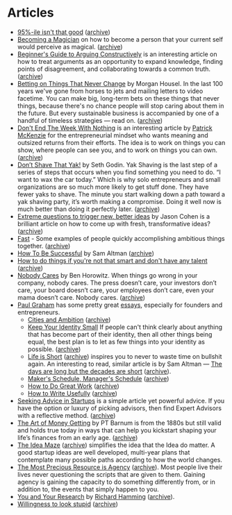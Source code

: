 # Articles

- [95%-ile isn't that good](https://danluu.com/p95-skill/) ([archive](https://archive.ph/siizR))
- [Becoming a Magician](https://autotranslucence.wordpress.com/2018/03/30/becoming-a-magician/) on how to become a person that your current self would perceive as magical. ([archive](https://archive.ph/UzJfb))
- [Beginner's Guide to Arguing Constructively](https://liamrosen.com/arguments.html) is an interesting article on how to treat arguments as an opportunity to expand knowledge, finding points of disagreement, and collaborating towards a common truth. ([archive](https://archive.ph/uWYFf))
- [Betting on Things That Never Change](https://collabfund.com/blog/betting-on-things-that-never-change/) by Morgan Housel. In the last 100 years we've gone from horses to jets and mailing letters to video facetime. You can make big, long-term bets on these things that never things, because there's no chance people will stop caring about them in the future. But every sustainable business is accompanied by one of a handful of timeless strategies — read on. ([archive](https://archive.ph/rDuMr))
- [Don't End The Week With Nothing](https://training.kalzumeus.com/newsletters/archive/do-not-end-the-week-with-nothing) is an interesting article by [Patrick McKenzie](https://www.kalzumeus.com) for the entrepreneurial mindset who wants meaning and outsized returns from their efforts. The idea is to work on things you can show, where people can see you, and to work on things you can own. ([archive](https://archive.ph/4LkFW))
- [Don’t Shave That Yak!](https://seths.blog/2005/03/dont_shave_that/) by Seth Godin. Yak Shaving is the last step of a series of steps that occurs when you find something you need to do. “I want to wax the car today.” Which is why solo entrepreneurs and small organizations are so much more likely to get stuff done. They have fewer yaks to shave. The minute you start walking down a path toward a yak shaving party, it’s worth making a compromise. Doing it well now is much better than doing it perfectly later. ([archive](https://archive.ph/2cUbB))
- [Extreme questions to trigger new, better ideas](https://longform.asmartbear.com/posts/extreme-questions/) by Jason Cohen is a brilliant article on how to come up with fresh, transformative ideas? ([archive](https://archive.ph/kVVMT))
- [Fast](https://patrickcollison.com/fast) - Some examples of people quickly accomplishing ambitious things together. ([archive](https://archive.ph/0m6GN))
- [How To Be Successful](https://blog.samaltman.com/how-to-be-successful) by Sam Altman ([archive](https://archive.ph/CJCpG))
- [How to do things if you're not that smart and don't have any talent](https://adaobi.substack.com/p/how-to-do-things-if-youre-not-that) ([archive](https://archive.ph/ZSziF))
- [Nobody Cares](https://a16z.com/2011/10/08/nobody-cares/) by Ben Horowitz. When things go wrong in your company, nobody cares. The press doesn’t care, your investors don’t care, your board doesn’t care, your employees don’t care, even your mama doesn’t care. Nobody cares. ([archive](https://archive.ph/1Ck52))
- [Paul Graham](http://www.paulgraham.com) has some pretty great [essays](http://www.paulgraham.com/articles.html), especially for founders and entrepreneurs.
	+ [Cities and Ambition](http://paulgraham.com/cities.html) ([archive](https://archive.ph/MsL0h))
	+ [Keep Your Identity Small](http://www.paulgraham.com/identity.html) If people can't think clearly about anything that has become part of their identity, then all other things being equal, the best plan is to let as few things into your identity as possible. ([archive](https://archive.ph/e6k2d))
	+ [Life is Short](http://paulgraham.com/vb.html) ([archive](https://archive.ph/ar3Gh)) inspires you to never to waste time on bullshit again. An interesting to read, similar article is by Sam Altman — [The days are long but the decades are short](https://blog.samaltman.com/the-days-are-long-but-the-decades-are-short) ([archive](https://archive.ph/IkdUN)).
	+ [Maker's Schedule, Manager's Schedule](http://paulgraham.com/makersschedule.html) ([archive](https://archive.ph/YOVZk))
	+ [How to Do Great Work](http://www.paulgraham.com/greatwork.html) ([archive](https://archive.is/Tf1aD))
	+ [How to Write Usefully](http://paulgraham.com/greatwork.html) ([archive](https://archive.ph/wXxmT))
- [Seeking Advice in Startups](https://nuances.substack.com/p/seeking-advice-in-startups) is a simple article yet powerful advice. If you have the option or luxury of picking advisors, then find Expert Advisors with a reflective method. ([archive](https://archive.ph/76zAf))
- [The Art of Money Getting](https://www.gutenberg.org/files/8581/8581-h/8581-h.htm) by PT Barnum is from the 1880s but still valid and holds true today in ways that can help you kickstart shaping your life’s finances from an early age. ([archive](https://archive.ph/pFejc#selection-9.60-9.72))
- [The Idea Maze](https://cdixon.org/2013/08/04/the-idea-maze) ([archive](https://archive.ph/fHbjD)) simplifies the idea that the Idea do matter. A good startup ideas are well developed, multi-year plans that contemplate many possible paths according to how the world changes.
- [The Most Precious Resource is Agency](https://simonsarris.substack.com/p/the-most-precious-resource-is-agency) ([archive](https://archive.ph/6HpTF)). Most people live their lives never questioning the scripts that are given to them. Gaining agency is gaining the capacity to do something differently from, or in addition to, the events that simply happen to you.
- [You and Your Research](https://www.cs.utexas.edu/users/dahlin/bookshelf/hamming.html) by [Richard Hamming](https://en.wikipedia.org/wiki/Richard_Hamming) ([archive](https://archive.ph/stl29)).
- [Willingness to look stupid](https://danluu.com/look-stupid/) ([archive](https://archive.ph/R7Nlu))